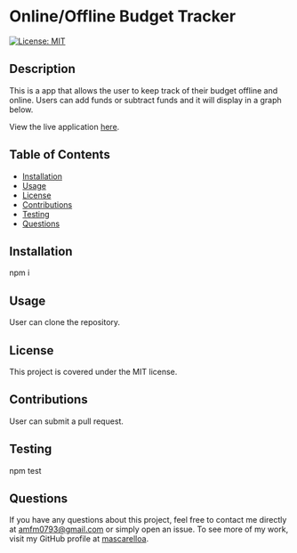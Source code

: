 
  # Online/Offline Budget Tracker

[![License: MIT](https://img.shields.io/badge/License-MIT-yellow.svg)](https://opensource.org/licenses/MIT)

  ## Description 
  This is a app that allows the user to keep track of their budget offline and online. Users can add funds or subtract funds and it will display in a graph below. 

  View the live application [here](https://radiant-ridge-21056.herokuapp.com/).

  ## Table of Contents
  * [Installation](#Installation)
  * [Usage](#Usage)
  * [License](#License)
  * [Contributions](#Contributions)
  * [Testing](#Testing)
  * [Questions](#Questions)

  ## Installation
  npm i

  ## Usage
  User can clone the repository.

  ## License
  This project is covered under the MIT license. 

  ## Contributions
  User can submit a pull request.

  ## Testing
  npm test

  ## Questions
  If you have any questions about this project, feel free to contact me directly at amfm0793@gmail.com or simply open an issue. To see more of my work, visit my GitHub profile at [mascarelloa](https://github.com/mascarelloa/).
